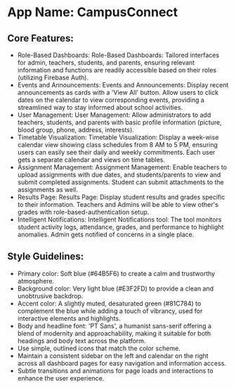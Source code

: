 # **App Name**: CampusConnect

## Core Features:

- Role-Based Dashboards: Role-Based Dashboards: Tailored interfaces for admin, teachers, students, and parents, ensuring relevant information and functions are readily accessible based on their roles (utilizing Firebase Auth).
- Events and Announcements: Events and Announcements: Display recent announcements as cards with a 'View All' button. Allow users to click dates on the calendar to view corresponding events, providing a streamlined way to stay informed about school activities.
- User Management: User Management: Allow administrators to add teachers, students, and parents with basic profile information (picture, blood group, phone, address, interests).
- Timetable Visualization: Timetable Visualization: Display a week-wise calendar view showing class schedules from 8 AM to 5 PM, ensuring users can easily see their daily and weekly commitments. Each user gets a separate calendar and views on time tables.
- Assignment Management: Assignment Management: Enable teachers to upload assignments with due dates, and students/parents to view and submit completed assignments. Student can submit attachments to the assignments as well.
- Results Page: Results Page: Display student results and grades specific to their information. Teachers and Admins will be able to view other's grades with role-based-authentication setup.
- Intelligent Notifications: Intelligent Notifications tool: The tool monitors student activity logs, attendance, grades, and performance to highlight anomalies. Admin gets notified of concerns in a single place.

## Style Guidelines:

- Primary color: Soft blue (#64B5F6) to create a calm and trustworthy atmosphere.
- Background color: Very light blue (#E3F2FD) to provide a clean and unobtrusive backdrop.
- Accent color: A slightly muted, desaturated green (#81C784) to complement the blue while adding a touch of vibrancy, used for interactive elements and highlights.
- Body and headline font: 'PT Sans', a humanist sans-serif offering a blend of modernity and approachability, making it suitable for both headings and body text across the platform.
- Use simple, outlined icons that match the color scheme.
- Maintain a consistent sidebar on the left and calendar on the right across all dashboard pages for easy navigation and information access.
- Subtle transitions and animations for page loads and interactions to enhance the user experience.